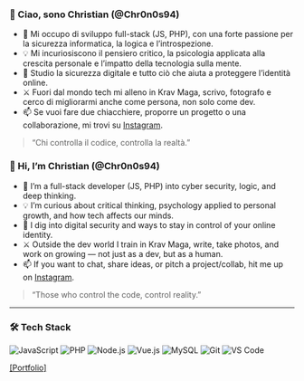 ### 👋 Ciao, sono Christian (@Chr0n0s94)

- 🧠 Mi occupo di sviluppo full-stack (JS, PHP), con una forte passione per la sicurezza informatica, la logica e l’introspezione.
- 💡 Mi incuriosiscono il pensiero critico, la psicologia applicata alla crescita personale e l’impatto della tecnologia sulla mente.
- 🔐 Studio la sicurezza digitale e tutto ciò che aiuta a proteggere l’identità online.
- ⚔️ Fuori dal mondo tech mi alleno in Krav Maga, scrivo, fotografo e cerco di migliorarmi anche come persona, non solo come dev.
- 📫 Se vuoi fare due chiacchiere, proporre un progetto o una collaborazione, mi trovi su [Instagram](https://www.instagram.com/christian.papaleo/).

> “Chi controlla il codice, controlla la realtà.”


### 👋 Hi, I’m Christian (@Chr0n0s94)

- 🧠 I’m a full-stack developer (JS, PHP) into cyber security, logic, and deep thinking.
- 💡 I’m curious about critical thinking, psychology applied to personal growth, and how tech affects our minds.
- 🔐 I dig into digital security and ways to stay in control of your online identity.
- ⚔️ Outside the dev world I train in Krav Maga, write, take photos, and work on growing — not just as a dev, but as a human.
- 📫 If you want to chat, share ideas, or pitch a project/collab, hit me up on [Instagram](https://www.instagram.com/christian.papaleo/).

> “Those who control the code, control reality.”


---

### 🛠️ Tech Stack

![JavaScript](https://img.shields.io/badge/-JavaScript-black?style=flat-square&logo=javascript)
![PHP](https://img.shields.io/badge/-PHP-8892BF?style=flat-square&logo=php)
![Node.js](https://img.shields.io/badge/-Node.js-333?style=flat-square&logo=node.js)
![Vue.js](https://img.shields.io/badge/-Vue.js-41B883?style=flat-square&logo=vue.js)
![MySQL](https://img.shields.io/badge/-MySQL-00758F?style=flat-square&logo=mysql)
![Git](https://img.shields.io/badge/-Git-F05032?style=flat-square&logo=git)
![VS Code](https://img.shields.io/badge/-VS%20Code-007ACC?style=flat-square&logo=visual-studio-code)

[[Portfolio]](https://chr0n0s.altervista.org)


<!---
### 📈 GitHub Stats

<p align="center">
  <img src="https://github-readme-stats.vercel.app/api?username=Chr0n0s94&show_icons=true&theme=radical" alt="GitHub Stats" />
  <br/>
  <img src="https://github-readme-stats.vercel.app/api/top-langs/?username=Chr0n0s94&layout=compact&theme=radical" alt="Top Langs" />
</p>

Chr0n0s94/Chr0n0s94 is a ✨ special ✨ repository because its `README.md` (this file) appears on your GitHub profile.
You can click the Preview link to take a look at your changes.

